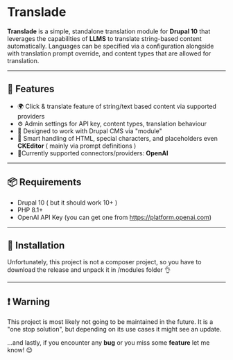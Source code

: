 # Translade

**Translade** is a simple, standalone translation module for **Drupal 10** that leverages the capabilities of **LLMS** to translate string-based content automatically. Languages can be specified via a configuration alongside with translation prompt override, and content types that are allowed for translation.

---

## 🚀 Features

- 🌍 Click & translate feature of string/text based content via supported providers
- ⚙️ Admin settings for API key, content types, translation behaviour
- 🔗 Designed to work with Drupal CMS via "module"
- 🧠 Smart handling of HTML, special characters, and placeholders even **CKEditor** ( mainly via prompt definitions )
- 👻Currently supported connectors/providers: **OpenAI**

---

## 📦 Requirements

- Drupal 10 ( but it should work 10+ )
- PHP 8.1+
- OpenAI API Key (you can get one from https://platform.openai.com)

---

## 🔧 Installation

Unfortunately, this project is not a composer project, so you have to download the release and unpack it in /modules folder 👌

---

## ❗ Warning

This project is most likely not going to be maintained in the future. It is a "one stop solution", but depending on its use cases it might see an update.

...and lastly, if you encounter any **bug** or you miss some **feature** let me know! 😊
